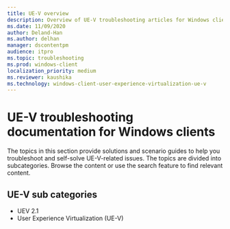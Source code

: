 ```yaml
---
title: UE-V overview
description: Overview of UE-V troubleshooting articles for Windows clients.
ms.date: 11/09/2020
author: Deland-Han
ms.author: delhan
manager: dscontentpm
audience: itpro
ms.topic: troubleshooting
ms.prod: windows-client
localization_priority: medium
ms.reviewer: kaushika
ms.technology: windows-client-user-experience-virtualization-ue-v
---
```

# UE-V troubleshooting documentation for Windows clients

The topics in this section provide solutions and scenario guides to help you troubleshoot and self-solve UE-V-related issues. The topics are divided into subcategories. Browse the content or use the search feature to find relevant content.

## UE-V sub categories

- UEV 2.1
- User Experience Virtualization (UE-V)
